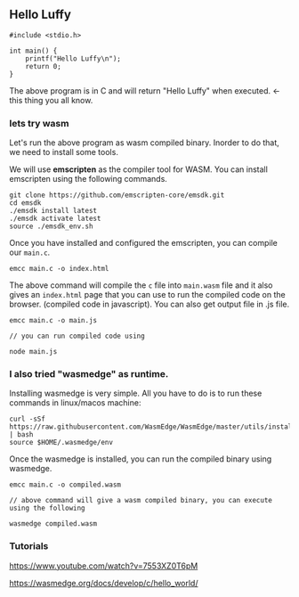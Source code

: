 ## Hello Luffy 

```
#include <stdio.h>

int main() {
    printf("Hello Luffy\n");
    return 0;
}
```

The above program is in C and will return "Hello Luffy" when executed. <- this thing you all know. 

### lets try wasm 

Let's run the above program as wasm compiled binary. Inorder to do that, we need to install some tools. 

We will use <b>emscripten</b> as the compiler tool for WASM. You can install emscripten using the following commands.

```
git clone https://github.com/emscripten-core/emsdk.git
cd emsdk
./emsdk install latest
./emsdk activate latest
source ./emsdk_env.sh
```

Once you have installed and configured the emscripten, you can compile our `main.c`. 

```
emcc main.c -o index.html
```

The above command will compile the `c` file into `main.wasm` file and it also gives an `index.html` page that you can use to run the compiled code on the browser. (compiled code in javascript). You can also get output file in .js file. 

```
emcc main.c -o main.js

// you can run compiled code using 

node main.js
```

### I also tried "wasmedge" as runtime. 

Installing wasmedge is very simple. All you have to do is to run these commands in linux/macos machine:

```
curl -sSf https://raw.githubusercontent.com/WasmEdge/WasmEdge/master/utils/install.sh | bash
source $HOME/.wasmedge/env
```


Once the wasmedge is installed, you can run the compiled binary using wasmedge. 

```
emcc main.c -o compiled.wasm 

// above command will give a wasm compiled binary, you can execute using the following

wasmedge compiled.wasm
```


### Tutorials 

https://www.youtube.com/watch?v=7553XZ0T6pM 

https://wasmedge.org/docs/develop/c/hello_world/
